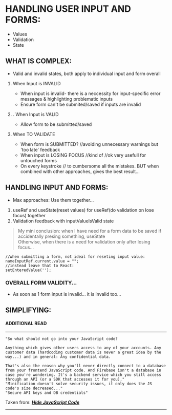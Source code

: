 # HANDLING USER INPUT AND FORMS:

- Values
- Validation
- State

## WHAT IS COMPLEX:

- Valid and invalid states, both apply to individual input and form overall

1. When Input is INVALID
   - When input is invalid- there is a neccessity for input-specific error messages & highlighting problematic inputs
   - Ensure form can't be submited/saved if inputs are invalid
2. . When Input is VALID

   - Allow form to be submitted/saved

3. When TO VALIDATE

   - When form is SUBMITTED? //avoiding unnecessary warnings but 'too late' feedback
   - When input is LOSING FOCUS //kind of //ok very usefull for untouched forms
   - On every keystroke // to cumbersome all the mistakes. BUT when combined with other approaches, gives the best result...

## HANDLING INPUT AND FORMS:

- Max approaches: Use them together...

1. useRef and useState(reset values) for useRef(do validation on lose focus) together
2. Validation feedback with inputValueIsValid state

> My mini conclusion: when I have need for a form data to be saved if accidentally presing something, useState\
> Otherwise, when there is a need for validation only after losing focus...

```
//when submitting a form, not ideal for reseting input value:
nameInputRef.current.value = "";
//instead leave that to React:
setEnteredValue('');
```

### OVERALL FORM VALIDITY...

- As soon as 1 form input is invalid... it is invalid too...

## SIMPLIFYING:

#### ADDITIONAL READ

---

    "So what should not go into your JavaScript code?

    Anything which gives other users access to any of your accounts. Any customer data (hardcoding customer data is never a great idea by the way...) and in general: Any confidential data.

    That's also the reason why you'll never directly connect to a database from your frontend JavaScript code. And Firebase isn't a database in case you're wondering. It's a backend service which you still access through an API (or a SDK that accesses it for you)."
    "Minification doesn't solve security issues, it only does the JS code's size decreased..."
    "Secure API keys and DB credentials"

Taken from: **_[Hide JavaScript Code](https://academind.com/tutorials/hide-javascript-code)_**

---
